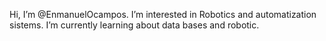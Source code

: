 Hi, I’m @EnmanuelOcampos.
I’m interested in Robotics and automatization sistems.
I’m currently learning about data bases and robotic.

